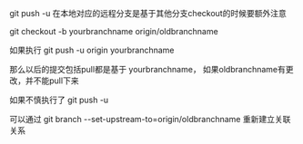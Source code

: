 

git push -u 在本地对应的远程分支是基于其他分支checkout的时候要额外注意

git checkout -b yourbranchname origin/oldbranchname

如果执行
git push -u origin yourbranchname

那么以后的提交包括pull都是基于 yourbranchname， 如果oldbranchname有更改，并不能pull下来

如果不慎执行了 git push -u 

可以通过 git branch --set-upstream-to=origin/oldbranchname 重新建立关联关系

